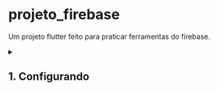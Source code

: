 # projeto_firebase

Um projeto flutter feito para praticar ferramentas do firebase.

<details>
<summary><h2>1. Configurando</h2></summary>

Crie um projeto no firebase e então adicione os aplicativos android e iOS.
iOS fica configurado, porém o android pode faltar algumas configurações, como versão mínima de sdk e etc.
A princípio, se configurar errado, sequer vai buildar o app.

</details>



